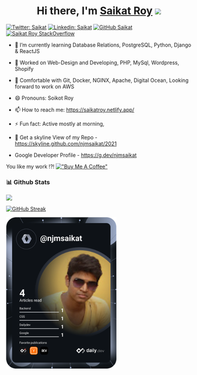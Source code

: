 <div align="center">
   <h1>Hi there, I'm <a href="https://saikatroy.netlify.app/">Saikat Roy</a> <img src="https://media.giphy.com/media/hvRJCLFzcasrR4ia7z/giphy.gif" width="25px"> </h1>
</div>

[![Twitter: Saikat](https://img.shields.io/twitter/follow/njmsaikat?style=social)](https://twitter.com/njmsaikat)
[![Linkedin: Saikat](https://img.shields.io/badge/-njmsaikat-blue?style=flat-square&logo=Linkedin&logoColor=white&link=https://www.linkedin.com/in/njmsaikat/)](https://www.linkedin.com/in/njmsaikat/)
[![GitHub Saikat](https://img.shields.io/github/followers/njmsaikat?label=follow&style=social)](https://github.com/njmsaikat)
[![Saikat Roy StackOverflow](https://github-readme-stackoverflow.vercel.app/?userID=11168176&layout=compact)](https://stackoverflow.com/users/11168176/saikat-roy)

<!--
**njmsaikat/njmsaikat** is a ✨ _special_ ✨ repository because its `README.md` (this file) appears on your GitHub profile.
Here are some ideas to get you started:
-->

- 🌱 I’m currently learning Database Relations, PostgreSQL, Python, Django & ReactJS

- 🔭 Worked on Web-Design and Developing, PHP, MySql, Wordpress, Shopify

- 👯 Comfortable with Git, Docker, NGINX, Apache, Digital Ocean, Looking forward to work on AWS

<!--

- 🤔 I’m looking for help with ...
- 💬 Ask me about ...
-->

- 😄 Pronouns: Soikot Roy

- 📫 How to reach me: https://saikatroy.netlify.app/


- ⚡ Fun fact: Active mostly at morning,
- 🌃 Get a skyline View of my Repo -https://skyline.github.com/njmsaikat/2021

- Google Developer Profile - https://g.dev/njmsaikat


You like my work !?!
[!["Buy Me A Coffee"](https://www.buymeacoffee.com/assets/img/custom_images/orange_img.png)](https://www.buymeacoffee.com/njmsaikat)

### 📊 Github Stats

<!-- <a href="https://github-readme-stats.vercel.app/api/top-langs/?username=njmsaikat&layout=compact">
  <img align="center" src="https://github-readme-stats.vercel.app/api/top-langs/?username=njmsaikat&layout=compact" />
</a> -->

<a href="https://saikatroy.netlify.app/" target="_blank">
  <img align="center" src="https://github-readme-stats.vercel.app/api?username=njmsaikat&show_icons=true&theme=radical" />
</a>

[![GitHub Streak](https://github-readme-streak-stats.herokuapp.com?user=njmsaikat&theme=dracula&hide_border=true&date_format=M%20j%5B%2C%20Y%5D)](https://git.io/streak-stats)

<a href="https://app.daily.dev/njmsaikat"><img src="https://github.com/njmsaikat/njmsaikat/blob/master/devcard.svg" width="300" alt="Saikat Roy's Dev Card"/></a>

